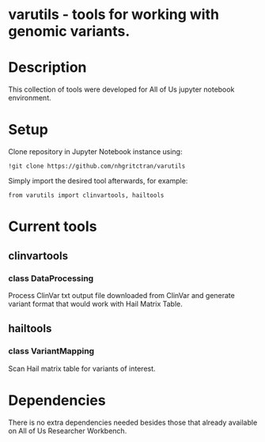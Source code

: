# varutils - tools for working with genomic variants.

# Description
This collection of tools were developed for All of Us jupyter notebook environment.

# Setup
Clone repository in Jupyter Notebook instance using:
```angular2html
!git clone https://github.com/nhgritctran/varutils
```
Simply import the desired tool afterwards, for example:

```angular2html
from varutils import clinvartools, hailtools
```

# Current tools

## clinvartools

### class DataProcessing
Process ClinVar txt output file downloaded from ClinVar and generate variant format that would work with Hail Matrix Table.

## hailtools

### class VariantMapping
Scan Hail matrix table for variants of interest.

# Dependencies

There is no extra dependencies needed besides those that already available on All of Us Researcher Workbench.